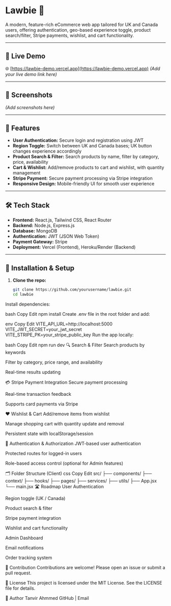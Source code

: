 # Lawbie 🛒

A modern, feature-rich eCommerce web app tailored for UK and Canada users, offering authentication, geo-based experience toggle, product search/filter, Stripe payments, wishlist, and cart functionality.

---

## 🚀 Live Demo

🌐 [https://lawbie-demo.vercel.app](https://lawbie-demo.vercel.app) *(Add your live demo link here)*

---

## 📸 Screenshots

*(Add screenshots here)*

---

## 🌟 Features

- **User Authentication:** Secure login and registration using JWT
- **Region Toggle:** Switch between UK and Canada bases; UK button changes experience accordingly
- **Product Search & Filter:** Search products by name, filter by category, price, availability
- **Cart & Wishlist:** Add/remove products to cart and wishlist, with quantity management
- **Stripe Payment:** Secure payment processing via Stripe integration
- **Responsive Design:** Mobile-friendly UI for smooth user experience

---

## 🛠️ Tech Stack

- **Frontend:** React.js, Tailwind CSS, React Router
- **Backend:** Node.js, Express.js
- **Database:** MongoDB
- **Authentication:** JWT (JSON Web Token)
- **Payment Gateway:** Stripe
- **Deployment:** Vercel (Frontend), Heroku/Render (Backend)

---

## 🔧 Installation & Setup

1. **Clone the repo:**
   ```bash
   git clone https://github.com/yourusername/lawbie.git
   cd lawbie
Install dependencies:

bash
Copy
Edit
npm install
Create .env file in the root folder and add:

env
Copy
Edit
VITE_API_URL=http://localhost:5000
VITE_JWT_SECRET=your_jwt_secret
VITE_STRIPE_PK=your_stripe_public_key
Run the app locally:

bash
Copy
Edit
npm run dev
🔍 Search & Filter
Search products by keywords

Filter by category, price range, and availability

Real-time results updating

💳 Stripe Payment Integration
Secure payment processing

Real-time transaction feedback

Supports card payments via Stripe

❤️ Wishlist & Cart
Add/remove items from wishlist

Manage shopping cart with quantity update and removal

Persistent state with localStorage/session

🔐 Authentication & Authorization
JWT-based user authentication

Protected routes for logged-in users

Role-based access control (optional for Admin features)

🗂️ Folder Structure (Client)
css
Copy
Edit
src/
├── components/
├── context/
├── hooks/
├── pages/
├── services/
├── utils/
├── App.jsx
└── main.jsx
🛣️ Roadmap
 User Authentication

 Region toggle (UK / Canada)

 Product search & filter

 Stripe payment integration

 Wishlist and cart functionality

 Admin Dashboard

 Email notifications

 Order tracking system

🤝 Contribution
Contributions are welcome! Please open an issue or submit a pull request.

📄 License
This project is licensed under the MIT License. See the LICENSE file for details.

👤 Author
Tanvir Ahmmed
GitHub | Email
